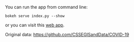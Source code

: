 You can run the app from command line:

```bokeh serve index.py --show```

or you can visit this <a href="https://coronavirus-ts.herokuapp.com/index">web app</a>.

Original data: https://github.com/CSSEGISandData/COVID-19
